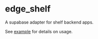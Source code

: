 # edge_shelf

A supabase adapter for shelf backend apps.

See [example](./example/lib/edge_function.dart) for details on usage.

